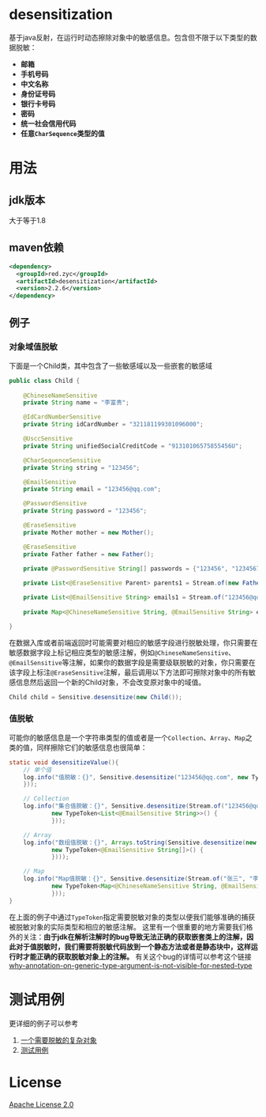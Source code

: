 # desensitization
基于java反射，在运行时动态擦除对象中的敏感信息。包含但不限于以下类型的数据脱敏：
* **邮箱**
* **手机号码**
* **中文名称**
* **身份证号码**
* **银行卡号码**
* **密码**
* **统一社会信用代码**
* **任意`CharSequence`类型的值**

# 用法
## jdk版本
大于等于1.8
## maven依赖
```xml
<dependency>
  <groupId>red.zyc</groupId>
  <artifactId>desensitization</artifactId>
  <version>2.2.6</version>
</dependency>
```
## 例子
### 对象域值脱敏
下面是一个Child类，其中包含了一些敏感域以及一些嵌套的敏感域
```java
public class Child {
    
    @ChineseNameSensitive
    private String name = "李富贵";

    @IdCardNumberSensitive
    private String idCardNumber = "321181199301096000";

    @UsccSensitive
    private String unifiedSocialCreditCode = "91310106575855456U";

    @CharSequenceSensitive
    private String string = "123456";

    @EmailSensitive
    private String email = "123456@qq.com";

    @PasswordSensitive
    private String password = "123456";

    @EraseSensitive
    private Mother mother = new Mother();

    @EraseSensitive
    private Father father = new Father();
    
    private @PasswordSensitive String[] passwords = {"123456", "1234567", "12345678"};

    private List<@EraseSensitive Parent> parents1 = Stream.of(new Father(), new Mother()).collect(Collectors.toList());

    private List<@EmailSensitive String> emails1 = Stream.of("123456@qq.com", "1234567@qq.com", "1234568@qq.com").collect(Collectors.toList());
    
    private Map<@ChineseNameSensitive String, @EmailSensitive String> emails2 = Stream.of("张三", "李四", "小明").collect(Collectors.toMap(s -> s, s -> "123456@qq.com"));

}
```
在数据入库或者前端返回时可能需要对相应的敏感字段进行脱敏处理，你只需要在敏感数据字段上标记相应类型的敏感注解，例如`@ChineseNameSensitive`、`@EmailSensitive`等注解，如果你的数据字段是需要级联脱敏的对象，你只需要在该字段上标注`@EraseSensitive`注解，最后调用以下方法即可擦除对象中的所有敏感信息然后返回一个新的Child对象，不会改变原对象中的域值。
```java
Child child = Sensitive.desensitize(new Child());
```
### 值脱敏
可能你的敏感信息是一个字符串类型的值或者是一个`Collection`、`Array`、`Map`之类的值，同样擦除它们的敏感信息也很简单：
```java
static void desensitizeValue(){
    // 单个值
    log.info("值脱敏：{}", Sensitive.desensitize("123456@qq.com", new TypeToken<@EmailSensitive String>() {
    }));

    // Collection
    log.info("集合值脱敏：{}", Sensitive.desensitize(Stream.of("123456@qq.com", "1234567@qq.com", "1234568@qq.com").collect(Collectors.toList()),
            new TypeToken<List<@EmailSensitive String>>() {
            }));

    // Array
    log.info("数组值脱敏：{}", Arrays.toString(Sensitive.desensitize(new String[]{"123456@qq.com", "1234567@qq.com", "12345678@qq.com"},
            new TypeToken<@EmailSensitive String[]>() {
            })));

    // Map
    log.info("Map值脱敏：{}", Sensitive.desensitize(Stream.of("张三", "李四", "小明").collect(Collectors.toMap(s -> s, s -> "123456@qq.com")),
            new TypeToken<Map<@ChineseNameSensitive String, @EmailSensitive String>>() {
            }));
}
```
在上面的例子中通过`TypeToken`指定需要脱敏对象的类型以便我们能够准确的捕获被脱敏对象的实际类型和相应的敏感注解。
这里有一个很重要的地方需要我们格外的关注：**由于jdk在解析注解时的bug导致无法正确的获取嵌套类上的注解，因此对于值脱敏时，我们需要将脱敏代码放到一个静态方法或者是静态块中，这样运行时才能正确的获取脱敏对象上的注解。**
有关这个bug的详情可以参考这个链接[why-annotation-on-generic-type-argument-is-not-visible-for-nested-type](http://stackoverflow.com/questions/39952812/why-annotation-on-generic-type-argument-is-not-visible-for-nested-type)
# 测试用例
更详细的例子可以参考
1. [一个需要脱敏的复杂对象](https://github.com/Allurx/desensitization/blob/master/src/test/java/red/zyc/desensitization/model/Child.java)
2. [测试用例](https://github.com/Allurx/desensitization/blob/master/src/test/java/red/zyc/desensitization/Example.java)
# License
[Apache License 2.0](https://github.com/Allurx/desensitization/blob/master/LICENSE.txt)
